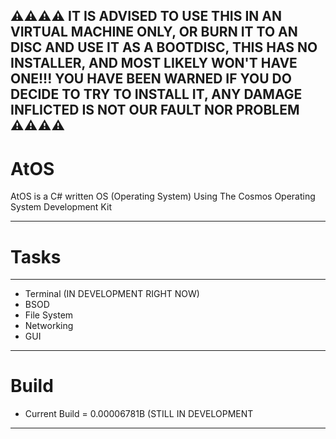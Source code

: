 ⚠⚠⚠⚠ IT IS ADVISED TO USE THIS IN AN VIRTUAL MACHINE ONLY, OR BURN IT TO AN DISC AND USE IT AS A BOOTDISC, THIS HAS NO INSTALLER, AND MOST LIKELY WON'T HAVE ONE!!! YOU HAVE BEEN WARNED IF YOU DO DECIDE TO TRY TO INSTALL IT, ANY DAMAGE INFLICTED IS NOT OUR FAULT NOR PROBLEM ⚠⚠⚠⚠
--------------------------------------
# AtOS
AtOS is a C# written OS (Operating System) Using The Cosmos Operating System Development Kit

--------------------------------------

# Tasks
--------------------------------------
- Terminal (IN DEVELOPMENT RIGHT NOW)
- BSOD 
- File System
- Networking
- GUI
--------------------------------------
# Build

- Current Build = 0.00006781B (STILL IN DEVELOPMENT

--------------------------------------
